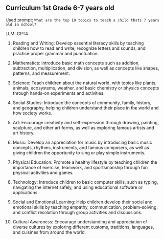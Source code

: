## Curriculum 1st Grade 6-7 years old

Used prompt: `What are the top 10 topics to teach a child thats 7 years old in school?`

LLM: GPT4

1. Reading and Writing: Develop essential literacy skills by teaching children how to read and write, recognize letters and sounds, and practice proper grammar and punctuation.

2. Mathematics: Introduce basic math concepts such as addition, subtraction, multiplication, and division, as well as concepts like shapes, patterns, and measurement.

3. Science: Teach children about the natural world, with topics like plants, animals, ecosystems, weather, and basic chemistry or physics concepts through hands-on experiments and activities.

4. Social Studies: Introduce the concepts of community, family, history, and geography, helping children understand their place in the world and how society works.

5. Art: Encourage creativity and self-expression through drawing, painting, sculpture, and other art forms, as well as exploring famous artists and art history.

6. Music: Develop an appreciation for music by introducing basic music concepts, rhythms, instruments, and famous composers, as well as giving children the opportunity to sing or play simple instruments.

7. Physical Education: Promote a healthy lifestyle by teaching children the importance of exercise, teamwork, and sportsmanship through fun physical activities and games.

8. Technology: Introduce children to basic computer skills, such as typing, navigating the internet safely, and using educational software or applications.

9. Social and Emotional Learning: Help children develop their social and emotional skills by teaching empathy, communication, problem-solving, and conflict resolution through group activities and discussions.

10. Cultural Awareness: Encourage understanding and appreciation of diverse cultures by exploring different customs, traditions, languages, and cuisines from around the world.
